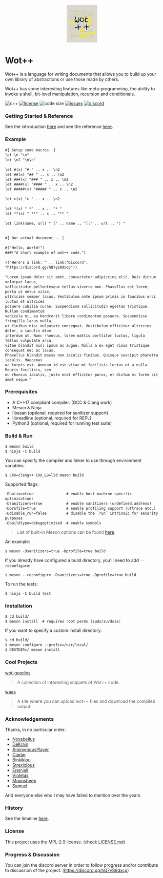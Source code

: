 <p align=center><img alt="logo" src="docs/img/logo.png" width=20%></p>

# Wot++
Wot++ is a language for writing documents that allows you to build up your own library of abstractions
or use those made by others.

Wot++ has some interesting features like meta-programming, the ability to invoke a shell,
bit-level manipulation, recursion and conditionals.

![c++](https://img.shields.io/badge/c%2B%2B-%3E%3D17-blue.svg?style=flat)
[![license](https://img.shields.io/github/license/Jackojc/wotpp.svg?style=flat)](./LICENSE)
![code size](https://img.shields.io/github/languages/code-size/Jackojc/wotpp?style=flat-square)
[![issues](https://img.shields.io/github/issues/Jackojc/wotpp.svg?style=flat)](https://github.com/Jackojc/wotpp/issues)
[![discord](https://img.shields.io/discord/537732103765229590.svg?label=discord&style=flat)](https://discord.gg/hQ7yS9dxcp)

### Getting Started & Reference
See the introduction [here](docs/introduction.md)
and see the reference [here](docs/reference.md).

### Example
```
#[ Setup some macros. ]
let \n "\n"
let \n2 "\n\n"

let #(x) "# " .. x .. \n2
let ##(x) "## " .. x .. \n2
let ###(x) "### " .. x .. \n2
let ####(x) "#### " .. x .. \n2
let #####(x) "##### " .. x .. \n2

let >(x) "> " .. x .. \n2

let *(x) " *" .. x .. "* "
let **(x) " **" .. x .. "** "

let link(name, url) " [" .. name .. "](" .. url .. ") "


#[ Our actual document... ]

#("Hello, World!")
###("A short example of wot++ code.")

>("Here's a link: " .. link("Discord", "https://discord.gg/hQ7yS9dxcp"))

"Lorem ipsum dolor sit amet, consectetur adipiscing elit. Duis dictum volutpat lacus,
sollicitudin pellentesque tellus viverra non. Phasellus est lorem, porta ut metus vitae,
ultricies semper lacus. Vestibulum ante ipsum primis in faucibus orci luctus et ultrices
posuere cubilia curae; Suspendisse sollicitudin egestas tristique. Nullam condimentum
vehicula mi, eu hendrerit libero condimentum posuere. Suspendisse fringilla lacus nulla,
ut finibus nisi vulputate consequat. Vestibulum efficitur ultricies dolor, a iaculis diam
interdum ut. Nunc rhoncus, lorem mattis porttitor luctus, ligula tellus vulputate arcu,
vitae blandit nisl ipsum ac augue. Nulla a ex eget risus tristique consequat nec ac lacus.
Phasellus blandit massa non iaculis finibus. Quisque suscipit pharetra iaculis. Maecenas
ac turpis est. Aenean id est vitae mi facilisis luctus ut a nulla. Mauris facilisis, sem
eu rhoncus iaculis, justo erat efficitur purus, et dictum mi lorem sit amet neque."
```

### Prerequisites
- A C++17 compliant compiler. (GCC & Clang work)
- Meson & Ninja
- libasan (optional, required for sanitizer support)
- libreadline (optional, required for REPL)
- Python3 (optional, required for running test suite)

### Build & Run
```
$ meson build
$ ninja -C build
```

You can specify the compiler and linker to use through environment variables:
```
$ CXX=clang++ CXX_LD=lld meson build
```

Supported flags:
```
-Dnative=true               # enable host machine specific optimisations
-Dsanitizers=true           # enable sanitizers (undefined,address)
-Dprofile=true              # enable profiling support (uftrace etc.)
-Ddisable_run=false         # disable the `run` intrinsic for security purposes
-Dbuildtype=debugoptimised  # enable symbols
```
> List of built-in Meson options can be found [here](https://mesonbuild.com/Builtin-options.html).

An example:
```
$ meson -Dsanitizers=true -Dprofile=true build
```

If you already have configured a build directory, you'll need to add `--reconfigure`:
```
$ meson --reconfigure -Dsanitizers=true -Dprofile=true build
```

To run the tests:
```
$ ninja -C build test
```

### Installation
```
$ cd build/
$ meson install  # requires root perms (sudo/su/doas)
```

If you want to specify a custom install directory:
```
$ cd build/
$ meson configure --prefix=/usr/local/
$ DESTDIR=/ meson install
```

### Cool Projects
[wot-goodies](https://github.com/jlagarespo/wot-goodies)
> A collection of interesting snippets of Wot++ code.

[waas](https://github.com/iCiaran/waas)
> A site where you can upload wot++ files and download the compiled output.

### Acknowledgements
Thanks, in no particular order:
- [Noxabellus](https://github.com/noxabellus)
- [DeKrain](https://github.com/dekrain)
- [AnonymousPlayer](https://github.com/Anonymus-Player)
- [Ciarán](https://github.com/iCiaran)
- [Binkiklou](https://github.com/binkiklou)
- [Strexicious](https://github.com/strexicious/)
- [Eremiell](https://github.com/Eremiell)
- [Violetas](https://github.com/violetastcs)
- [Moonsheep](https://github.com/jlagarespo)
- [Samuel](https://github.com/swr06/)

And everyone else who I may have failed to mention over the years.

### History
See the timeline [here](docs/history/README.md).

### License
This project uses the MPL-2.0 license. (check [LICENSE.md](LICENSE.md))

### Progress & Discussion
You can join the discord server in order to follow progress and/or contribute to discussion of the project. (https://discord.gg/hQ7yS9dxcp)


